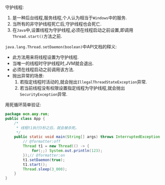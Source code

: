 守护线程:  
1. 是一种后台线程,服务线程,个人认为相当于`Windows`中的服务.  
1. 当所有的非守护线程死亡后,守护线程也会死亡.  
1. 在`Java`中,设置线程为守护线程,必须在线程启动之前设置,即调用`Thread.start()`方法之前.  

`java.lang.Thread.setDaemon(boolean)`中API文档的释义:  
- 此方法用来将线程设置为守护线程.  
- 当唯一的线程时守护线程时,JVM就会退出.  
- 必须在线程启动之前调用该方法.  
- 抛出异常的场景:  
  1. 若指定线程时活动的,就会抛出`IllegalThreadStateException`异常.  
  1. 若当前线程没有权限设置指定线程为守护线程,就会抛出`SecurityException`异常.  

用死循环简单验证:  
```java
package ocn.axy.run;
public class App {
	/*
	 * 线程t1执行3秒之后，就会被杀死。
	 */
	public static void main(String[] args) throws InterruptedException {
		// @formatter:off
		Thread t1 = new Thread(() -> {
			for(;;) System.out.println(123);
		});// @formatter:on
		t1.setDaemon(true);
		t1.start();
		Thread.sleep(3_000);
	}
}
```  
